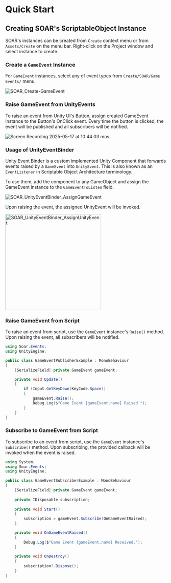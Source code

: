# Quick Start

## Creating SOAR's ScriptableObject Instance

SOAR's instances can be created from `Create` context menu or from `Assets/Create` on the menu bar.
Right-click on the Project window and select instance to create.

### Create a `GameEvent` Instance

For `GameEvent` instances, select any of event types from `Create/SOAR/Game Events/` menu.

![SOAR_Create-GameEvent](https://github.com/user-attachments/assets/7fef75b6-995b-4195-a4c8-4d6548b017c6)

### Raise GameEvent from UnityEvents

To raise an event from Unity UI's Button, assign created GameEvent instance to the Button's OnClick event.
Every time the button is clicked, the event will be published and all subscribers will be notified.

![Screen Recording 2025-05-17 at 10 44 03 mov](https://github.com/user-attachments/assets/7354506f-13d6-45f9-90f2-9f920bac9964)

### Usage of UnityEventBinder

Unity Event Binder is a custom implemented Unity Component that forwards events raised by a `GameEvent` into `UnityEvent`.
This is also known as an `EventListener` in Scriptable Object Architecture terminology.

To use them, add the component to any GameObject and assign the GameEvent instance to the `GameEventToListen` field.

![SOAR_UnityEventBinder_AssignGameEvent](https://github.com/user-attachments/assets/5b0604ed-28a9-41e6-9045-92f2d38314a4)

Upon raising the event, the assigned UnityEvent will be invoked.

<img width="300" src="https://github.com/user-attachments/assets/d13742c0-a75d-4094-a1a6-f2596bea58ba" alt="SOAR_UnityEventBinder_AssignUnityEvent"/>

### Raise GameEvent from Script

To raise an event from script, use the `GameEvent` instance's `Raise()` method.
Upon raising the event, all subscribers will be notified.

```csharp
using Soar.Events;
using UnityEngine;

public class GameEventPublisherExample : MonoBehaviour
{
    [SerializeField] private GameEvent gameEvent;

    private void Update()
    {
        if (Input.GetKeyDown(KeyCode.Space))
        {
            gameEvent.Raise();
            Debug.Log($"Game Event {gameEvent.name} Raised.");
        }
    }
}
```

### Subscribe to GameEvent from Script

To subscribe to an event from script, use the `GameEvent` instance's `Subscribe()` method.
Upon subscribing, the provided callback will be invoked when the event is raised.

```csharp
using System;
using Soar.Events;
using UnityEngine;

public class GameEventSubscriberExample : MonoBehaviour
{
    [SerializeField] private GameEvent gameEvent;
    
    private IDisposable subscription;
    
    private void Start()
    {
        subscription = gameEvent.Subscribe(OnGameEventRaised);
    }

    private void OnGameEventRaised()
    {
        Debug.Log($"Game Event {gameEvent.name} Received.");
    }
    
    private void OnDestroy()
    {
        subscription?.Dispose();
    }
}
```

